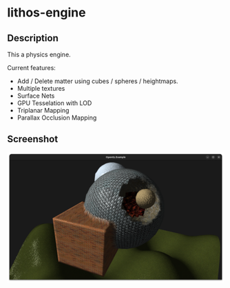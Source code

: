 # lithos-engine

## Description

This a physics engine.

Current features:

* Add / Delete matter using cubes / spheres / heightmaps.
* Multiple textures
* Surface Nets
* GPU Tesselation with LOD
* Triplanar Mapping
* Parallax Occlusion Mapping 

## Screenshot
![Alt text](screenshot.png?raw=true "Screenshot")

